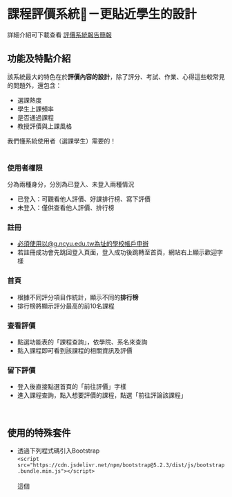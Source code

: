 # 課程評價系統📝－更貼近學生的設計
詳細介紹可下載查看 [評價系統報告簡報](https://github.com/YiYunKung/courseEvaluationSystem/blob/main/%E8%A9%95%E5%83%B9%E7%B3%BB%E7%B5%B1%E4%BB%8B%E7%B4%B9.pptx) 
<br>

## 功能及特點介紹
該系統最大的特色在於**評價內容的設計**，除了評分、考試、作業、心得這些較常見的問題外，還包含：
* 選課熱度
* 學生上課頻率
* 是否通過課程
* 教授評價與上課風格<br>

我們懂系統使用者（選課學生）需要的！
<br> <br>
### 使用者權限
分為兩種身分，分別為已登入、未登入兩種情況<br>
* 已登入：可觀看他人評價、好課排行榜、寫下評價<br>
* 未登入：僅供查看他人評價、排行榜

### 註冊
* 必須使用以@g.ncyu.edu.tw為址的學校帳戶申辦
* 若註冊成功會先跳回登入頁面，登入成功後跳轉至首頁，網站右上顯示歡迎字樣

### 首頁
* 根據不同評分項目作統計，顯示不同的**排行榜**
* 排行榜將顯示評分最高的前10名課程

### 查看評價
* 點選功能表的「課程查詢」，依學院、系名來查詢
* 點入課程即可看到該課程的相關資訊及評價

### 留下評價
* 登入後直接點選首頁的「前往評價」字樣
* 進入課程查詢，點入想要評價的課程，點選「前往評論該課程」
<br>

## 使用的特殊套件
* 透過下列程式碼引入Bootstrap <br>
`<script src="https://cdn.jsdelivr.net/npm/bootstrap@5.2.3/dist/js/bootstrap.bundle.min.js"></script>` <br><br>
這個 <script> 標籤引入了 Bootstrap 的 JavaScript 檔案，其中 bootstrap.bundle.min.js 是包含 Bootstrap 所有 JavaScript 插件的壓縮版本。這個檔案包含了彈出視窗、導覽欄下拉功能、滾動動畫等 Bootstrap 功能所需的 JavaScript 代碼。
 <br><br>
+ 使用 Bootstrap 的 CSS 樣式，但在程式碼中並沒有直接引入 Bootstrap 的 CSS 檔案，而是在css/styles.css 中進行了一些自訂樣式 <br>
參考：https://getbootstrap.com/
<br>

## 團隊成員
* **龔弋筠 1102914－資料庫設計及管理、課程列表功能、評價功能**
* 游雅碩 1102916－資料庫設計及管理、課程列表功能、評價功能
* 洪唯翔 1102926－資料爬蟲、帳號登入及註冊功能
* 黃建澄 1102936－資料爬蟲、首頁設計
